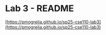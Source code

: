 # Lab 3 - README
[https://pmogrelia.github.io/sp25-cse110-lab3](https://pmogrelia.github.io/sp25-cse110-lab3)
